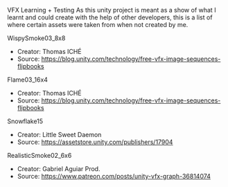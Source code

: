 VFX Learning + Testing
As this unity project is meant as a show of what I learnt and could create with the help of other developers, this is a list of where certain assets were taken from when not created by me.


WispySmoke03_8x8
- Creator: Thomas ICHÉ
- Source: https://blog.unity.com/technology/free-vfx-image-sequences-flipbooks

Flame03_16x4
- Creator: Thomas ICHÉ
- Source: https://blog.unity.com/technology/free-vfx-image-sequences-flipbooks

Snowflake15
- Creator: Little Sweet Daemon
- Source: https://assetstore.unity.com/publishers/17904

RealisticSmoke02_6x6
- Creator: Gabriel Aguiar Prod.
- Source: https://www.patreon.com/posts/unity-vfx-graph-36814074